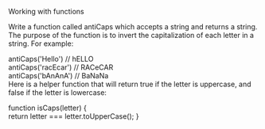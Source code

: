 Working with functions

Write a function called antiCaps which accepts a string and returns a string. The purpose of the function is to invert the capitalization of each letter in a string. For example:

antiCaps('Hello') // hELLO  
antiCaps('racEcar') // RACeCAR  
antiCaps('bAnAnA') // BaNaNa  
Here is a helper function that will return true if the letter is uppercase, and false if the letter is lowercase:

function isCaps(letter) {  
  return letter === letter.toUpperCase();
}